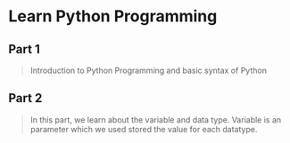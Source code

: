 
# Learn Python Programming


## Part 1
> Introduction to Python Programming and basic syntax of Python

## Part 2
> In this part, we learn about the variable and data type. Variable is an parameter which we used stored the value for each datatype.
